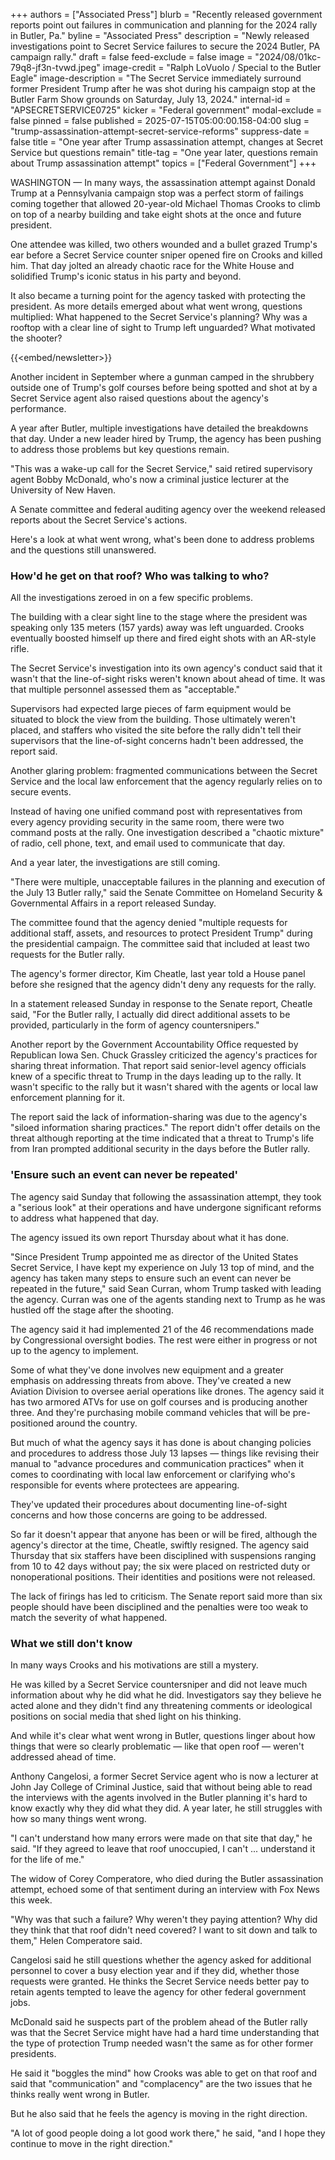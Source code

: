 +++
authors = ["Associated Press"]
blurb = "Recently released government reports point out failures in communication and planning for the 2024 rally in Butler, Pa."
byline = "Associated Press"
description = "Newly released investigations point to Secret Service failures to secure the 2024 Butler, PA campaign rally."
draft = false
feed-exclude = false
image = "2024/08/01kc-79q8-jf3n-tvwd.jpeg"
image-credit = "Ralph LoVuolo / Special to the Butler Eagle"
image-description = "The Secret Service immediately surround former President Trump after he was shot during his campaign stop at the Butler Farm Show grounds on Saturday, July 13, 2024."
internal-id = "APSECRETSERVICE0725"
kicker = "Federal government"
modal-exclude = false
pinned = false
published = 2025-07-15T05:00:00.158-04:00
slug = "trump-assassination-attempt-secret-service-reforms"
suppress-date = false
title = "One year after Trump assassination attempt, changes at Secret Service but questions remain"
title-tag = "One year later, questions remain about Trump assassination attempt"
topics = ["Federal Government"]
+++

WASHINGTON — In many ways, the assassination attempt against Donald Trump at a Pennsylvania campaign stop was a perfect storm of failings coming together that allowed 20-year-old Michael Thomas Crooks to climb on top of a nearby building and take eight shots at the once and future president.

One attendee was killed, two others wounded and a bullet grazed Trump&#39;s ear before a Secret Service counter sniper opened fire on Crooks and killed him. That day jolted an already chaotic race for the White House and solidified Trump&#39;s iconic status in his party and beyond.

It also became a turning point for the agency tasked with protecting the president. As more details emerged about what went wrong, questions multiplied: What happened to the Secret Service&#39;s planning? Why was a rooftop with a clear line of sight to Trump left unguarded? What motivated the shooter?

{{<embed/newsletter>}}

Another incident in September where a gunman camped in the shrubbery outside one of Trump&#39;s golf courses before being spotted and shot at by a Secret Service agent also raised questions about the agency&#39;s performance.

A year after Butler, multiple investigations have detailed the breakdowns that day. Under a new leader hired by Trump, the agency has been pushing to address those problems but key questions remain.

&#34;This was a wake-up call for the Secret Service,&#34; said retired supervisory agent Bobby McDonald, who&#39;s now a criminal justice lecturer at the University of New Haven.

A Senate committee and federal auditing agency over the weekend released reports about the Secret Service&#39;s actions.

Here&#39;s a look at what went wrong, what&#39;s been done to address problems and the questions still unanswered.

### How&#39;d he get on that roof? Who was talking to who?

All the investigations zeroed in on a few specific problems.

The building with a clear sight line to the stage where the president was speaking only 135 meters (157 yards) away was left unguarded. Crooks eventually boosted himself up there and fired eight shots with an AR-style rifle.

The Secret Service&#39;s investigation into its own agency&#39;s conduct said that it wasn&#39;t that the line-of-sight risks weren&#39;t known about ahead of time. It was that multiple personnel assessed them as &#34;acceptable.&#34;

Supervisors had expected large pieces of farm equipment would be situated to block the view from the building. Those ultimately weren&#39;t placed, and staffers who visited the site before the rally didn&#39;t tell their supervisors that the line-of-sight concerns hadn&#39;t been addressed, the report said.

Another glaring problem: fragmented communications between the Secret Service and the local law enforcement that the agency regularly relies on to secure events.

Instead of having one unified command post with representatives from every agency providing security in the same room, there were two command posts at the rally. One investigation described a &#34;chaotic mixture&#34; of radio, cell phone, text, and email used to communicate that day.

And a year later, the investigations are still coming.

&#34;There were multiple, unacceptable failures in the planning and execution of the July 13 Butler rally,&#34; said the Senate Committee on Homeland Security &amp; Governmental Affairs in a report released Sunday.

The committee found that the agency denied &#34;multiple requests for additional staff, assets, and resources to protect President Trump&#34; during the presidential campaign. The committee said that included at least two requests for the Butler rally.

The agency&#39;s former director, Kim Cheatle, last year told a House panel before she resigned that the agency didn&#39;t deny any requests for the rally.

In a statement released Sunday in response to the Senate report, Cheatle said, &#34;For the Butler rally, I actually did direct additional assets to be provided, particularly in the form of agency countersnipers.&#34;

Another report by the Government Accountability Office requested by Republican Iowa Sen. Chuck Grassley criticized the agency&#39;s practices for sharing threat information. That report said senior-level agency officials knew of a specific threat to Trump in the days leading up to the rally. It wasn&#39;t specific to the rally but it wasn&#39;t shared with the agents or local law enforcement planning for it.

The report said the lack of information-sharing was due to the agency&#39;s &#34;siloed information sharing practices.&#34; The report didn&#39;t offer details on the threat although reporting at the time indicated that a threat to Trump&#39;s life from Iran prompted additional security in the days before the Butler rally.

### &#39;Ensure such an event can never be repeated&#39;

The agency said Sunday that following the assassination attempt, they took a &#34;serious look&#34; at their operations and have undergone significant reforms to address what happened that day.

The agency issued its own report Thursday about what it has done.

&#34;Since President Trump appointed me as director of the United States Secret Service, I have kept my experience on July 13 top of mind, and the agency has taken many steps to ensure such an event can never be repeated in the future,&#34; said Sean Curran, whom Trump tasked with leading the agency. Curran was one of the agents standing next to Trump as he was hustled off the stage after the shooting.

The agency said it had implemented 21 of the 46 recommendations made by Congressional oversight bodies. The rest were either in progress or not up to the agency to implement.

Some of what they&#39;ve done involves new equipment and a greater emphasis on addressing threats from above. They&#39;ve created a new Aviation Division to oversee aerial operations like drones. The agency said it has two armored ATVs for use on golf courses and is producing another three. And they&#39;re purchasing mobile command vehicles that will be pre-positioned around the country.

But much of what the agency says it has done is about changing policies and procedures to address those July 13 lapses — things like revising their manual to &#34;advance procedures and communication practices&#34; when it comes to coordinating with local law enforcement or clarifying who&#39;s responsible for events where protectees are appearing.

They&#39;ve updated their procedures about documenting line-of-sight concerns and how those concerns are going to be addressed.

So far it doesn&#39;t appear that anyone has been or will be fired, although the agency&#39;s director at the time, Cheatle, swiftly resigned. The agency said Thursday that six staffers have been disciplined with suspensions ranging from 10 to 42 days without pay; the six were placed on restricted duty or nonoperational positions. Their identities and positions were not released.

The lack of firings has led to criticism. The Senate report said more than six people should have been disciplined and the penalties were too weak to match the severity of what happened.

### What we still don&#39;t know

In many ways Crooks and his motivations are still a mystery.

He was killed by a Secret Service countersniper and did not leave much information about why he did what he did. Investigators say they believe he acted alone and they didn&#39;t find any threatening comments or ideological positions on social media that shed light on his thinking.

And while it&#39;s clear what went wrong in Butler, questions linger about how things that were so clearly problematic — like that open roof — weren&#39;t addressed ahead of time.

Anthony Cangelosi, a former Secret Service agent who is now a lecturer at John Jay College of Criminal Justice, said that without being able to read the interviews with the agents involved in the Butler planning it&#39;s hard to know exactly why they did what they did. A year later, he still struggles with how so many things went wrong.

&#34;I can&#39;t understand how many errors were made on that site that day,&#34; he said. &#34;If they agreed to leave that roof unoccupied, I can&#39;t ... understand it for the life of me.&#34;

The widow of Corey Comperatore, who died during the Butler assassination attempt, echoed some of that sentiment during an interview with Fox News this week.

&#34;Why was that such a failure? Why weren&#39;t they paying attention? Why did they think that that roof didn&#39;t need covered? I want to sit down and talk to them,&#34; Helen Comperatore said.

Cangelosi said he still questions whether the agency asked for additional personnel to cover a busy election year and if they did, whether those requests were granted. He thinks the Secret Service needs better pay to retain agents tempted to leave the agency for other federal government jobs.

McDonald said he suspects part of the problem ahead of the Butler rally was that the Secret Service might have had a hard time understanding that the type of protection Trump needed wasn&#39;t the same as for other former presidents.

He said it &#34;boggles the mind&#34; how Crooks was able to get on that roof and said that &#34;communication&#34; and &#34;complacency&#34; are the two issues that he thinks really went wrong in Butler.

But he also said that he feels the agency is moving in the right direction.

&#34;A lot of good people doing a lot good work there,&#34; he said, &#34;and I hope they continue to move in the right direction.&#34;

